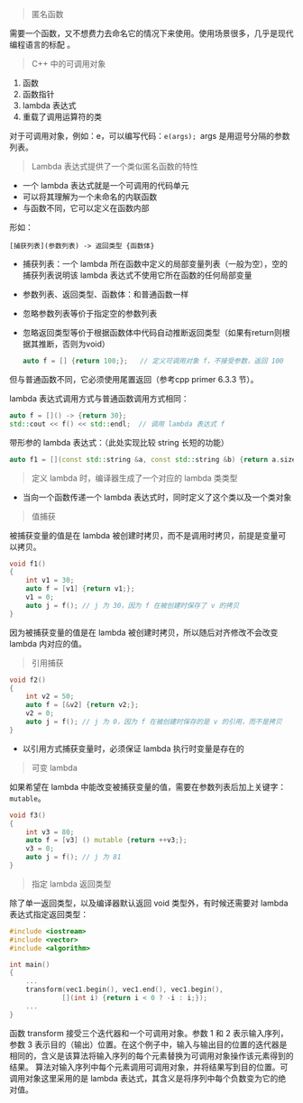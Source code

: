 

> 匿名函数

需要一个函数，又不想费力去命名它的情况下来使用。使用场景很多，几乎是现代编程语言的标配 。



> C++ 中的可调用对象

1. 函数
2. 函数指针
3. lambda 表达式
4. 重载了调用运算符的类

对于可调用对象，例如：e，可以编写代码：`e(args); `args 是用逗号分隔的参数列表。



> Lambda 表达式提供了一个类似匿名函数的特性

* 一个 lambda 表达式就是一个可调用的代码单元
* 可以将其理解为一个未命名的内联函数
* 与函数不同，它可以定义在函数内部

形如：

`[捕获列表](参数列表) -> 返回类型 {函数体}`

* 捕获列表：一个 lambda 所在函数中定义的局部变量列表（一般为空），空的捕获列表说明该 lambda 表达式不使用它所在函数的任何局部变量

* 参数列表、返回类型、函数体：和普通函数一样

* 忽略参数列表等价于指定空的参数列表

* 忽略返回类型等价于根据函数体中代码自动推断返回类型（如果有return则根据其推断，否则为void）

    ```c++
    auto f = [] {return 100;};   // 定义可调用对象 f，不接受参数，返回 100

但与普通函数不同，它必须使用尾置返回（参考cpp primer 6.3.3 节）。



lambda 表达式调用方式与普通函数调用方式相同：
```c++
auto f = []() -> {return 30};
std::cout << f() << std::endl;  // 调用 lambda 表达式 f
```



带形参的 lambda 表达式：（此处实现比较 string 长短的功能）

```c++
auto f1 = [](const std::string &a, const std::string &b) {return a.size() < b.size();};
```



> 定义 lambda 时，编译器生成了一个对应的 lambda 类类型

* 当向一个函数传递一个 lambda 表达式时，同时定义了这个类以及一个类对象



> 值捕获

被捕获变量的值是在 lambda 被创建时拷贝，而不是调用时拷贝，前提是变量可以拷贝。

```c++
void f1()
{
    int v1 = 30;
    auto f = [v1] {return v1;};
    v1 = 0;
    auto j = f(); // j 为 30，因为 f 在被创建时保存了 v 的拷贝
}
```

因为被捕获变量的值是在 lambda 被创建时拷贝，所以随后对齐修改不会改变 lambda 内对应的值。



> 引用捕获

```c++
void f2()
{
    int v2 = 50;
    auto f = [&v2] {return v2;};
    v2 = 0;
    auto j = f(); // j 为 0，因为 f 在被创建时保存的是 v 的引用，而不是拷贝
}
```

* 以引用方式捕获变量时，必须保证 lambda 执行时变量是存在的



> 可变 lambda

如果希望在 lambda 中能改变被捕获变量的值，需要在参数列表后加上关键字：`mutable`。

```c++
void f3()
{
    int v3 = 80;
    auto f = [v3] () mutable {return ++v3;};
    v3 = 0;
    auto j = f(); // j 为 81
}
```



> 指定 lambda 返回类型

除了单一返回类型，以及编译器默认返回 void 类型外，有时候还需要对 lambda 表达式指定返回类型：

```c++
#include <iostream>
#include <vector>
#include <algorithm>

int main()
{
    ...
	transform(vec1.begin(), vec1.end(), vec1.begin(),
             [](int i) {return i < 0 ? -i : i;});
	...
}
```

函数 transform 接受三个迭代器和一个可调用对象。参数 1 和 2 表示输入序列，参数 3 表示目的（输出）位置。在这个例子中，输入与输出目的位置的迭代器是相同的，含义是该算法将输入序列的每个元素替换为可调用对象操作该元素得到的结果。
算法对输入序列中每个元素调用可调用对象，并将结果写到目的位置。可调用对象这里采用的是 lambda 表达式，其含义是将序列中每个负数变为它的绝对值。
